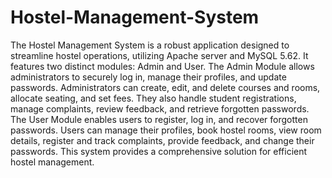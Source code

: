 # Hostel-Management-System
The Hostel Management System is a robust application designed to streamline hostel operations, utilizing Apache server and MySQL 5.62. It features two distinct modules: Admin and User. The Admin Module allows administrators to securely log in, manage their profiles, and update passwords. Administrators can create, edit, and delete courses and rooms, allocate seating, and set fees. They also handle student registrations, manage complaints, review feedback, and retrieve forgotten passwords. The User Module enables users to register, log in, and recover forgotten passwords. Users can manage their profiles, book hostel rooms, view room details, register and track complaints, provide feedback, and change their passwords. This system provides a comprehensive solution for efficient hostel management.
